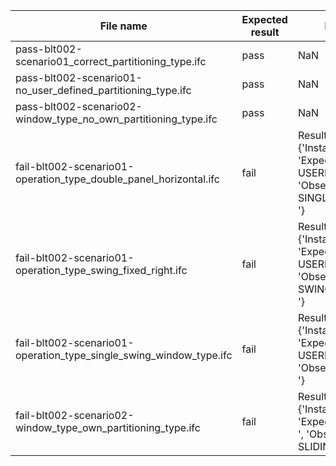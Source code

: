 | File name | Expected result | Description |
| --- | --- | --- |
| pass-blt002-scenario01\_correct\_partitioning\_type.ifc | pass | NaN |
| pass-blt002-scenario01-no\_user\_defined\_partitioning\_type.ifc | pass | NaN |
| pass-blt002-scenario02-window\_type\_no\_own\_partitioning\_type.ifc | pass | NaN |
| fail-blt002-scenario01-operation\_type\_double\_panel\_horizontal.ifc | fail | Result 1: {'Instance\_id': '', 'Expected': ' value : USERDEFINED ', 'Observed': ' value : SINGLE\_SWING\_RIGHT '} |
| fail-blt002-scenario01-operation\_type\_swing\_fixed\_right.ifc | fail | Result 1: {'Instance\_id': '', 'Expected': ' value : USERDEFINED ', 'Observed': ' value : SWING\_FIXED\_RIGHT '} |
| fail-blt002-scenario01-operation\_type\_single\_swing\_window\_type.ifc | fail | Result 1: {'Instance\_id': '', 'Expected': ' value : USERDEFINED ', 'Observed': ' value : () '} |
| fail-blt002-scenario02-window\_type\_own\_partitioning\_type.ifc | fail | Result 1: {'Instance\_id': '', 'Expected': ' value : () ', 'Observed': ' value : SLIDING\_TO\_RIGHT '} |

